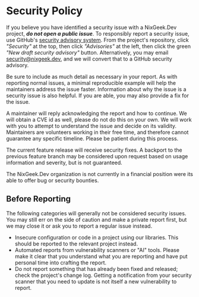 # Security Policy

If you believe you have identified a security issue with a NixGeek.Dev project,
_**do not open a public issue**_. To responsibly report a security issue, use
GitHub's [security advisory
system](https://docs.github.com/en/code-security/security-advisories/working-with-repository-security-advisories/creating-a-repository-security-advisory).
From the project's repository, click _"Security"_ at the top, then click
_"Advisories"_ at the left, then click the green _"New draft security advisory"_
button. Alternatively, you may email
[security@nixgeek.dev](mailto:security@nixgeek.dev), and we will convert that to
a GitHub security advisory.

Be sure to include as much detail as necessary in your report. As with reporting
normal issues, a minimal reproducible example will help the maintainers address
the issue faster. Information about why the issue is a security issue is also
helpful. If you are able, you may also provide a fix for the issue.

A maintainer will reply acknowledging the report and how to continue. We will
obtain a CVE id as well, please do not do this on your own. We will work with
you to attempt to understand the issue and decide on its validity. Maintainers
are volunteers working in their free time, and therefore cannot guarantee any
specific timeline. Please be patient during this process.

The current feature release will receive security fixes. A backport to the
previous feature branch may be considered upon request based on usage
information and severity, but is not guaranteed.

The NixGeek.Dev organization is not currently in a financial position were its
able to offer bug or security bounties.

## Before Reporting

The following categories will generally not be considered security issues. You 
may still err on the side of caution and make a private report first, but we may 
close it or ask you to report a regular issue instead.

- Insecure configuration or code in a project using our libraries. This should
  be reported to the relevant project instead.
- Automated reports from vulnerability scanners or "AI" tools. Please make it
  clear that you understand what you are reporting and have put personal time
  into crafting the report.
- Do not report something that has already been fixed and released; check the
  project's change log. Getting a notification from your security scanner that
  you need to update is not itself a new vulnerability to report.
